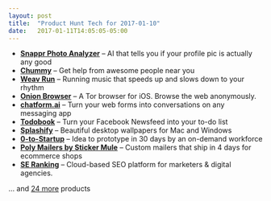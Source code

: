 ```yaml
---
layout: post
title:  "Product Hunt Tech for 2017-01-10"
date:   2017-01-11T14:05:05-05:00
---
```


* **[Snappr Photo Analyzer](https://www.producthunt.com/posts/snappr-photo-analyzer?utm_campaign=producthunt-api&utm_medium=api&utm_source=Application%3A+Daily+Digest+RSS+%28ID%3A+3202%29)** – AI that tells you if your profile pic is actually any good
* **[Chummy](https://www.producthunt.com/posts/chummy?utm_campaign=producthunt-api&utm_medium=api&utm_source=Application%3A+Daily+Digest+RSS+%28ID%3A+3202%29)** – Get help from awesome people near you
* **[Weav Run](https://www.producthunt.com/posts/weav-run?utm_campaign=producthunt-api&utm_medium=api&utm_source=Application%3A+Daily+Digest+RSS+%28ID%3A+3202%29)** – Running music that speeds up and slows down to your rhythm
* **[Onion Browser](https://www.producthunt.com/posts/onion-browser?utm_campaign=producthunt-api&utm_medium=api&utm_source=Application%3A+Daily+Digest+RSS+%28ID%3A+3202%29)** – A Tor browser for iOS. Browse the web anonymously.
* **[chatform.ai](https://www.producthunt.com/posts/chatform-ai?utm_campaign=producthunt-api&utm_medium=api&utm_source=Application%3A+Daily+Digest+RSS+%28ID%3A+3202%29)** – Turn your web forms into conversations on any messaging app
* **[Todobook](https://www.producthunt.com/posts/todobook?utm_campaign=producthunt-api&utm_medium=api&utm_source=Application%3A+Daily+Digest+RSS+%28ID%3A+3202%29)** – Turn your Facebook Newsfeed into your to-do list
* **[Splashify](https://www.producthunt.com/posts/splashify?utm_campaign=producthunt-api&utm_medium=api&utm_source=Application%3A+Daily+Digest+RSS+%28ID%3A+3202%29)** – Beautiful desktop wallpapers for Mac and Windows
* **[0-to-Startup](https://www.producthunt.com/posts/0-to-startup?utm_campaign=producthunt-api&utm_medium=api&utm_source=Application%3A+Daily+Digest+RSS+%28ID%3A+3202%29)** – Idea to prototype in 30 days by an on-demand workforce
* **[Poly Mailers by Sticker Mule](https://www.producthunt.com/posts/poly-mailers-by-sticker-mule?utm_campaign=producthunt-api&utm_medium=api&utm_source=Application%3A+Daily+Digest+RSS+%28ID%3A+3202%29)** – Custom mailers that ship in 4 days for ecommerce shops
* **[SE Ranking](https://www.producthunt.com/posts/se-ranking-2?utm_campaign=producthunt-api&utm_medium=api&utm_source=Application%3A+Daily+Digest+RSS+%28ID%3A+3202%29)** – Сloud-based SEO platform for  marketers & digital agencies.

… and [24 more](https://www.producthunt.com/tech) products